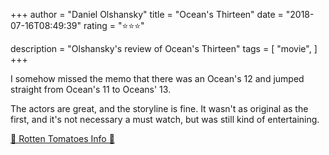+++
author = "Daniel Olshansky"
title = "Ocean's Thirteen"
date = "2018-07-16T08:49:39"
rating = "⭐⭐⭐"

description = "Olshansky's review of Ocean's Thirteen"
tags = [
    "movie",
]
+++


I somehow missed the memo that there was an Ocean's 12 and jumped straight from Ocean's 11 to Oceans' 13.

The actors are great, and the storyline is fine. It wasn't as original as the first, and it's not necessary a must watch, but was still kind of entertaining.

[🍅 Rotten Tomatoes Info 🍅](https://www.rottentomatoes.com//m/oceans_thirteen)